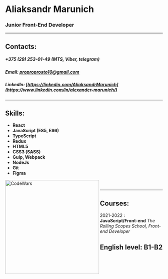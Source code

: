 # Aliaksandr Marunich 
### Junior Front-End Developer
***
## Contacts:
##### +375 (29) 253-01-49 (MTS, Viber, telegram)
##### Email: proproprosto10@gmail.com
##### Linkedln: [https://linkedin.com/AliaksandrMarunich](https://www.linkedin.com/in/alexander-marunich/)
***
## Skills:
+ **React**
+ **JavaScript (ES5, ES6)**
+ **TypeScript**
+ **Redux**
+ **HTML5**
+ **CSS3 (SASS)**
+ **Gulp, Webpack**
+ **NodeJs**
+ **Git**
+ **Figma**

[<img align="left" alt="CodeWars" width="300px" src="https://www.codewars.com/users/freshman10/badges/large"/>](codewars)</br>  

***
## Courses:  

2021-2022
: **JavaScript/Front-end**
*The Rolling Scopes School, Front-end Developer*

## English level: B1-B2
